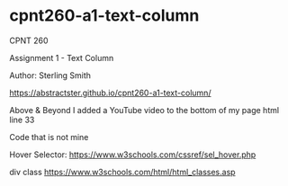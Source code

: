 # cpnt260-a1-text-column

CPNT 260

Assignment 1 - Text Column

Author: Sterling Smith

https://abstractster.github.io/cpnt260-a1-text-column/

Above & Beyond
    I added a YouTube video to the bottom of my page
    html line 33

Code that is not mine
  
Hover Selector:
    https://www.w3schools.com/cssref/sel_hover.php

div class
    https://www.w3schools.com/html/html_classes.asp



